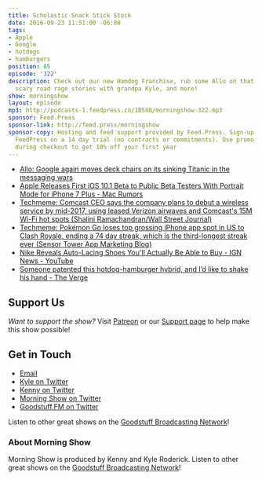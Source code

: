 ```yaml
---
title: Scholastic Snack Stick Stock
date: 2016-09-23 11:51:00 -06:00
tags:
- Apple
- Google
- hotdogs
- hamburgers
position: 65
episode: '322'
description: Check out our new Hamdog Franchise, rub some Allo on that sick burn,
  scary road rage stories with grandpa Kyle, and more!
show: morningshow
layout: episode
mp3: http://podcasts-1.feedpress.co/10588/morningshow-322.mp3
sponsor: Feed.Press
sponsor-link: http://feed.press/morningshow
sponsor-copy: Hosting and feed support provided by Feed.Press. Sign-up today and try
  FeedPress on a 14 day trial (no contracts or commitments). Use promo code `morningshow`
  during checkout to get 10% off your first year
---
```


* [Allo: Google again moves deck chairs on its sinking Titanic in the messaging wars](http://marketingland.com/allo-google-titanic-messaging-192477)
* [Apple Releases First iOS 10.1 Beta to Public Beta Testers With Portrait Mode for iPhone 7 Plus - Mac Rumors](http://www.macrumors.com/2016/09/22/apple-releases-ios-10-1-public-beta/)
* [Techmeme: Comcast CEO says the company plans to debut a wireless service by mid-2017, using leased Verizon airwaves and Comcast's 15M Wi-Fi hot spots (Shalini Ramachandran/Wall Street Journal)](http://www.techmeme.com/160920/p10#a160920p10)
* [Techmeme: Pokémon Go loses top grossing iPhone app spot in US to Clash Royale, ending a 74 day streak, which is the third-longest streak ever (Sensor Tower App Marketing Blog)](http://www.techmeme.com/160920/p20#a160920p20)
* [Nike Reveals Auto-Lacing Shoes You'll Actually Be Able to Buy - IGN News - YouTube](https://www.youtube.com/watch?v=tCllnkLFmjU)
* [Someone patented this hotdog-hamburger hybrid, and I’d like to shake his hand - The Verge](http://www.theverge.com/tldr/2016/9/20/12987278/hamdog-hamburger-hot-dog-hybrid)

## Support Us
*Want to support the show?* Visit [Patreon](http://patreon.com/morningshow) or our [Support page](http://goodstuff.fm/support) to help make this show possible!

## Get in Touch
* [Email](mailto:kyle@goodstuff.fm)
* [Kyle on Twitter](http://twitter.com/dogburps)
* [Kenny on Twitter](http://twitter.com/pizzarobotics)
* [Morning Show on Twitter](http://twitter.com/morningshowam)
* [Goodstuff.FM on Twitter](http://twitter.com/goodstufffm)

Listen to other great shows on the [Goodstuff Broadcasting Network](http://goodstuff.fm/shows)!

### About Morning Show
Morning Show is produced by Kenny and Kyle Roderick. Listen to other great shows on the [Goodstuff Broadcasting Network](http://goodstuff.fm/)!
